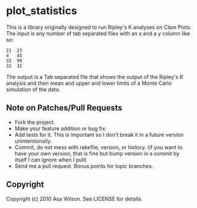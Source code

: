# plot_statistics

This is a library originally designed to run Ripley's K analyses on Clam Plots.  The input is any number of tab separated files with an x and a y column like so:

    21  23
    4   45
    32  99
    32  32

The output is a Tab separated file that shows the output of the Ripley's K analysis and then mean and upper and lower limits of a Monte Carlo simulation of the data.

## Note on Patches/Pull Requests

* Fork the project.
* Make your feature addition or bug fix.
* Add tests for it. This is important so I don't break it in a
  future version unintentionally.
* Commit, do not mess with rakefile, version, or history.
  (if you want to have your own version, that is fine but bump version in a commit by itself I can ignore when I pull)
* Send me a pull request. Bonus points for topic branches.

## Copyright

Copyright (c) 2010 Asa Wilson. See LICENSE for details.
